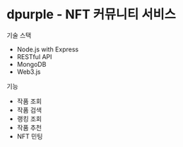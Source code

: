 # dpurple - NFT 커뮤니티 서비스

기술 스택 
- Node.js with Express
- RESTful API 
- MongoDB
- Web3.js




기능
- 작품 조회
- 작품 검색
- 랭킹 조회
- 작품 추천
- NFT 민팅
